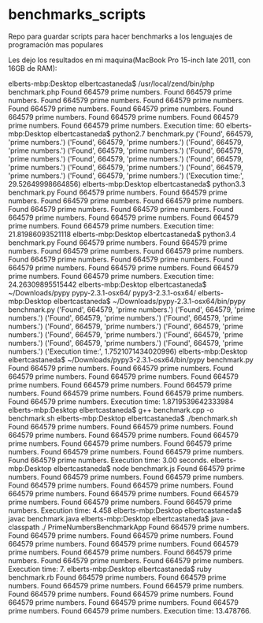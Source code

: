 benchmarks_scripts
==================

Repo para guardar scripts para hacer benchmarks a los lenguajes de programación mas populares


Les dejo los resultados en mi maquina(MacBook Pro 15-inch late 2011, con 16GB de RAM):

elberts-mbp:Desktop elbertcastaneda$ /usr/local/zend/bin/php benchmark.php 
Found 664579 prime numbers.
Found 664579 prime numbers.
Found 664579 prime numbers.
Found 664579 prime numbers.
Found 664579 prime numbers.
Found 664579 prime numbers.
Found 664579 prime numbers.
Found 664579 prime numbers.
Found 664579 prime numbers.
Found 664579 prime numbers.
Execution time: 60
elberts-mbp:Desktop elbertcastaneda$ python2.7 benchmark.py 
('Found', 664579, 'prime numbers.')
('Found', 664579, 'prime numbers.')
('Found', 664579, 'prime numbers.')
('Found', 664579, 'prime numbers.')
('Found', 664579, 'prime numbers.')
('Found', 664579, 'prime numbers.')
('Found', 664579, 'prime numbers.')
('Found', 664579, 'prime numbers.')
('Found', 664579, 'prime numbers.')
('Found', 664579, 'prime numbers.')
('Execution time:', 29.52649998664856)
elberts-mbp:Desktop elbertcastaneda$ python3.3 benchmark.py 
Found 664579 prime numbers.
Found 664579 prime numbers.
Found 664579 prime numbers.
Found 664579 prime numbers.
Found 664579 prime numbers.
Found 664579 prime numbers.
Found 664579 prime numbers.
Found 664579 prime numbers.
Found 664579 prime numbers.
Found 664579 prime numbers.
Execution time: 21.81986093521118
elberts-mbp:Desktop elbertcastaneda$ python3.4 benchmark.py 
Found 664579 prime numbers.
Found 664579 prime numbers.
Found 664579 prime numbers.
Found 664579 prime numbers.
Found 664579 prime numbers.
Found 664579 prime numbers.
Found 664579 prime numbers.
Found 664579 prime numbers.
Found 664579 prime numbers.
Found 664579 prime numbers.
Execution time: 24.26309895515442
elberts-mbp:Desktop elbertcastaneda$ ~/Downloads/pypy
pypy-2.3.1-osx64/  pypy3-2.3.1-osx64/ 
elberts-mbp:Desktop elbertcastaneda$ ~/Downloads/pypy-2.3.1-osx64/bin/pypy benchmark.py
('Found', 664579, 'prime numbers.')
('Found', 664579, 'prime numbers.')
('Found', 664579, 'prime numbers.')
('Found', 664579, 'prime numbers.')
('Found', 664579, 'prime numbers.')
('Found', 664579, 'prime numbers.')
('Found', 664579, 'prime numbers.')
('Found', 664579, 'prime numbers.')
('Found', 664579, 'prime numbers.')
('Found', 664579, 'prime numbers.')
('Execution time:', 1.7521071434020996)
elberts-mbp:Desktop elbertcastaneda$ ~/Downloads/pypy3-2.3.1-osx64/bin/pypy benchmark.py
Found 664579 prime numbers.
Found 664579 prime numbers.
Found 664579 prime numbers.
Found 664579 prime numbers.
Found 664579 prime numbers.
Found 664579 prime numbers.
Found 664579 prime numbers.
Found 664579 prime numbers.
Found 664579 prime numbers.
Found 664579 prime numbers.
Execution time: 1.8719539642333984
elberts-mbp:Desktop elbertcastaneda$ g++ benchmark.cpp -o benchmark.sh 
elberts-mbp:Desktop elbertcastaneda$ ./benchmark.sh 
Found 664579 prime numbers.
Found 664579 prime numbers.
Found 664579 prime numbers.
Found 664579 prime numbers.
Found 664579 prime numbers.
Found 664579 prime numbers.
Found 664579 prime numbers.
Found 664579 prime numbers.
Found 664579 prime numbers.
Found 664579 prime numbers.
Execution time: 3.00 seconds.
elberts-mbp:Desktop elbertcastaneda$ node benchmark.js 
Found 664579 prime numbers.
Found 664579 prime numbers.
Found 664579 prime numbers.
Found 664579 prime numbers.
Found 664579 prime numbers.
Found 664579 prime numbers.
Found 664579 prime numbers.
Found 664579 prime numbers.
Found 664579 prime numbers.
Found 664579 prime numbers.
Execution time: 4.458
elberts-mbp:Desktop elbertcastaneda$ javac benchmark.java 
elberts-mbp:Desktop elbertcastaneda$ java -classpath ./ PrimeNumbersBenchmarkApp
Found 664579 prime numbers.
Found 664579 prime numbers.
Found 664579 prime numbers.
Found 664579 prime numbers.
Found 664579 prime numbers.
Found 664579 prime numbers.
Found 664579 prime numbers.
Found 664579 prime numbers.
Found 664579 prime numbers.
Found 664579 prime numbers.
Execution time: 7.
elberts-mbp:Desktop elbertcastaneda$ ruby benchmark.rb 
Found 664579 prime numbers.
Found 664579 prime numbers.
Found 664579 prime numbers.
Found 664579 prime numbers.
Found 664579 prime numbers.
Found 664579 prime numbers.
Found 664579 prime numbers.
Found 664579 prime numbers.
Found 664579 prime numbers.
Found 664579 prime numbers.
Execution time: 13.478766.
